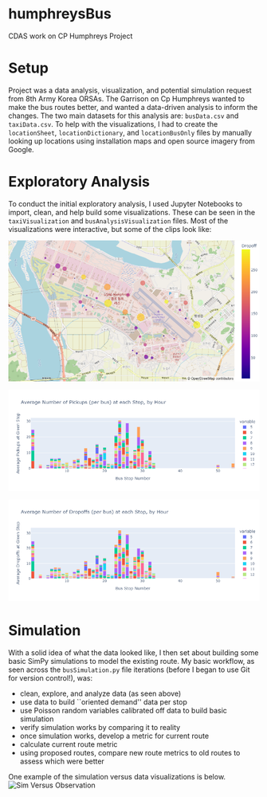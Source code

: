 # humphreysBus
CDAS work on CP Humphreys Project

# Setup
Project was a data analysis, visualization, and potential simulation request from 8th Army Korea ORSAs. The Garrison on Cp Humphreys wanted to make the bus routes better, and wanted a data-driven analysis to inform the changes. The two main datasets for this analysis are: `busData.csv` and `taxiData.csv`. To help with the visualizations, I had to create the `locationSheet`, `locationDictionary`, and `locationBusOnly` files by manually looking up locations using installation maps and open source imagery from Google. 

# Exploratory Analysis
To conduct the initial exploratory analysis, I used Jupyter Notebooks to import, clean, and help build some visualizations. These can be seen in the `taxiVisualization` and `busAnalysisVisualization` files. Most of the visualizations were interactive, but some of the clips look like:

![Bus Demand](/images/puDOheatmap.png)

![Pick Up By Stop](/images/busPickups.png)

![Drop Offs by Stop](/images/busDropOffs.png)

# Simulation
With a solid idea of what the data looked like, I then set about building some basic SimPy simulations to model the existing route. My basic workflow, as seen across the `busSimulation.py` file iterations (before I began to use Git for version control!), was:
- clean, explore, and analyze data (as seen above)
- use data to build ``oriented demand'' data per stop
- use Poisson random variables calibrated off data to build basic simulation
- verify simulation works by comparing it to reality
- once simulation works, develop a metric for current route
- calculate current route metric
- using proposed routes, compare new route metrics to old routes to assess which were better

One example of the simulation versus data visualizations is below.
![Sim Versus Observation](/images/simComparisonOverview.png)
